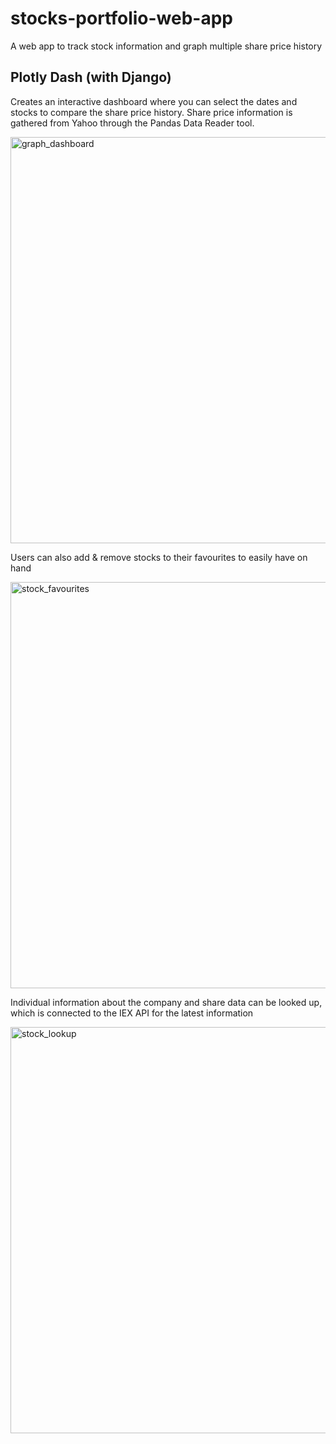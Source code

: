 # stocks-portfolio-web-app
A web app to track stock information and graph multiple share price history



## Plotly Dash (with Django)

Creates an interactive dashboard where you can select the dates and stocks to compare the share price history.
Share price information is gathered from Yahoo through the Pandas Data Reader tool.

<img width="650" alt="graph_dashboard" src="https://user-images.githubusercontent.com/68865367/98394324-778bf480-2052-11eb-95b3-c80cc57f9b5d.png">




Users can also add & remove  stocks to their favourites to easily have on hand

<img width="650" alt="stock_favourites" src="https://user-images.githubusercontent.com/68865367/98394334-7c50a880-2052-11eb-8a6f-94d48a965ce8.png">




Individual information about the company and share data can be looked up, which is connected to the IEX API for the latest information

<img width="650" alt="stock_lookup" src="https://user-images.githubusercontent.com/68865367/98394340-7fe42f80-2052-11eb-8bac-df457eeb1ae1.png">
